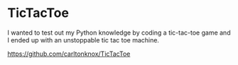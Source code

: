 # TicTacToe
I wanted to test out my Python knowledge by coding a tic-tac-toe game and I ended up with an unstoppable tic tac toe machine.

https://github.com/carltonknox/TicTacToe
